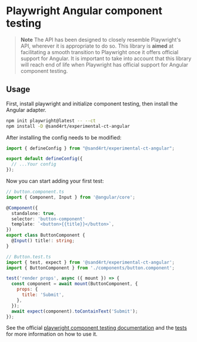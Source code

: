 # Playwright Angular component testing

> **Note**
> The API has been designed to closely resemble Playwright's API, wherever it is appropriate to do so. This library is **aimed** at facilitating a smooth transition to Playwright once it offers official support for Angular. It is important to take into account that this library will reach end of life when Playwright has official support for Angular component testing.

## Usage

First, install playwright and initialize component testing, then install the Angular adapter.

```sh
npm init playwright@latest -- --ct
npm install -D @sand4rt/experimental-ct-angular
```

After installing the config needs to be modified:

```ts
import { defineConfig } from "@sand4rt/experimental-ct-angular";

export default defineConfig({
  // ...Your config
});
```

Now you can start adding your first test:

```ts
// button.component.ts
import { Component, Input } from '@angular/core';

@Component({
  standalone: true,
  selector: 'button-component'
  template: `<button>{{title}}</button>`,
})
export class ButtonComponent {
  @Input() title!: string;
}
```

```jsx
// Button.test.ts
import { test, expect } from '@sand4rt/experimental-ct-angular';
import { ButtonComponent } from './components/button.component';

test('render props', async ({ mount }) => {
  const component = await mount(ButtonComponent, {
    props: {
      title: 'Submit',
    },
  });
  await expect(component).toContainText('Submit');
});
```

See the official [playwright component testing documentation](https://playwright.dev/docs/test-components) and the [tests](ct-angular/tests) for more information on how to use it.


